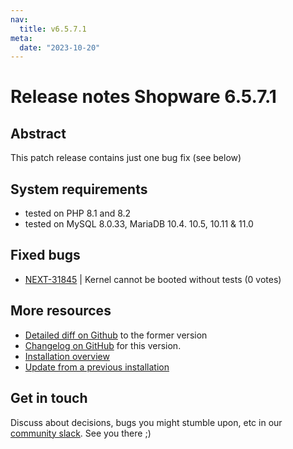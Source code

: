 ```yaml
---
nav:
  title: v6.5.7.1
meta:
  date: "2023-10-20"
---
```

# Release notes Shopware 6.5.7.1

## Abstract

This patch release contains just one bug fix (see below)

## System requirements

* tested on PHP 8.1 and 8.2
* tested on MySQL 8.0.33, MariaDB 10.4. 10.5, 10.11 & 11.0

## Fixed bugs

* [NEXT-31845](https://issues.shopware.com/issues/NEXT-31845) | Kernel cannot be booted without tests  (0 votes)

## More resources

* [Detailed diff on Github](https://github.com/shopware/shopware/compare/v6.5.7.0...v6.5.7.1) to the former version
* [Changelog on GitHub](https://github.com/shopware/shopware/blob/v6.5.7.1/CHANGELOG.md) for this version.
* [Installation overview](https://developer.shopware.com/docs/guides/installation/)
* [Update from a previous installation](https://developer.shopware.com/docs/guides/installation/template.html#update-shopware)

## Get in touch

Discuss about decisions, bugs you might stumble upon, etc in our [community slack](https://slack.shopware.com). See you there ;)
